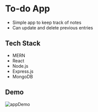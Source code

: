 # To-do App

- Simple app to keep track of notes
- Can update and delete previous entries


## Tech Stack

- MERN
- React
- Node.js
- Express.js
- MongoDB

## Demo

![appDemo](assets/notes_demo.gif)
